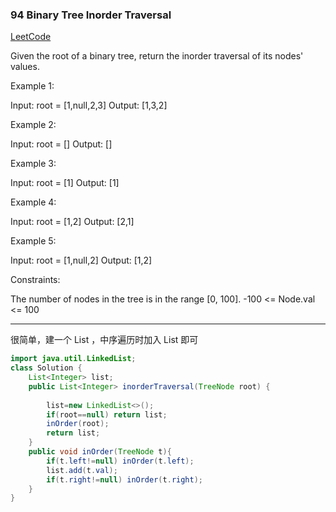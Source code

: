 ### 94 Binary Tree Inorder Traversal

[LeetCode](https://leetcode.com/problems/binary-tree-inorder-traversal/)

Given the root of a binary tree, return the inorder traversal of its nodes' values.

Example 1:

Input: root = [1,null,2,3]
Output: [1,3,2]

Example 2:

Input: root = []
Output: []

Example 3:

Input: root = [1]
Output: [1]

Example 4:


Input: root = [1,2]
Output: [2,1]

Example 5:

Input: root = [1,null,2]
Output: [1,2]
 

Constraints:

The number of nodes in the tree is in the range [0, 100].
-100 <= Node.val <= 100
 
---

很简单，建一个 List ，中序遍历时加入 List 即可
~~~java
import java.util.LinkedList;
class Solution {
    List<Integer> list;
    public List<Integer> inorderTraversal(TreeNode root) {
        
        list=new LinkedList<>();
        if(root==null) return list;
        inOrder(root);
        return list;
    }
    public void inOrder(TreeNode t){
        if(t.left!=null) inOrder(t.left);
        list.add(t.val);
        if(t.right!=null) inOrder(t.right);
    }
}
~~~